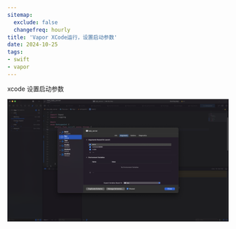 ```yaml
---
sitemap:
  exclude: false
  changefreq: hourly
title: 'Vapor XCode运行，设置启动参数'
date: 2024-10-25
tags:
- swift
- vapor
---
```


xcode  设置启动参数

![-w286](/imgs/xcode_launch_env.png)